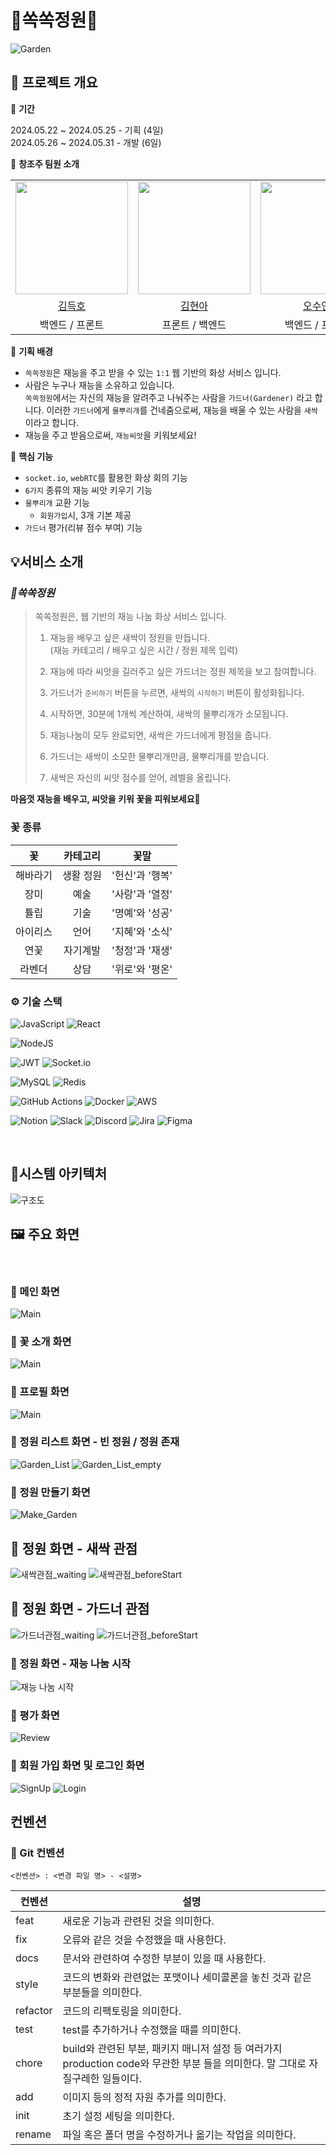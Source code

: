 
# 🌱쏙쏙정원🌱

![Garden](./src/garden.png)

## 📅 프로젝트 개요

🌱 **기간** 

 2024.05.22 ~ 2024.05.25 - 기획  (4일)  
 2024.05.26 ~ 2024.05.31 - 개발 (6일)  

🌱 **창조주 팀원 소개**

<table>
    <tr>
        <td><img src="https://avatars.githubusercontent.com/u/100784510?v=4" width="180"></td>
        <td><img src="https://avatars.githubusercontent.com/u/122499274?v=4" width="180"></td>
        <td><img src="https://avatars.githubusercontent.com/u/39377091?v=4" width="180"></td>
    </tr>
    <tr align=center>
        <td><a href='https://github.com/subsub97'>김득호</a></td>
        <td><a href='https://github.com/hyuna333'>김현아</a></td>
        <td><a href='https://github.com/sooyeon-kr'>오수연</a></td>
    </tr>
    <tr align=center>
        <td>백엔드 / 프론트 </td>
        <td>프론트 / 백엔드 </td>
        <td>백엔드 / 프론트</td>
    </tr>
</table>

🌱 **기획 배경**

- `쏙쏙정원`은 재능을 주고 받을 수 있는 `1:1` 웹 기반의 화상 서비스 입니다.
- 사람은 누구나 재능을 소유하고 있습니다.   
 `쏙쏙정원`에서는 자신의 재능을 알려주고 나눠주는 사람을 `가드너(Gardener)` 라고 합니다. 이러한 `가드너`에게 `물뿌리개`를 건네줌으로써, 재능을 배울 수 있는 사람을 `새싹`이라고 합니다.
- 재능을 주고 받음으로써, `재능씨앗`을 키워보세요!
  ​
  <br>

🌱 **핵심 기능**

- `socket.io`, `webRTC`를 활용한 화상 회의 기능
- `6가지` 종류의 재능 씨앗 키우기 기능
- `물뿌리개` 교환 기능
    - `회원가입`시, 3개 기본 제공
- `가드너` 평가(리뷰 점수 부여) 기능

## 💡서비스 소개

### _🌱쏙쏙정원_

> 쏙쏙정원은, 웹 기반의 재능 나눔 화상 서비스 입니다.
>
> 1. 재능을 배우고 싶은 새싹이 정원을 만듭니다.   
> (재능 카테고리 / 배우고 싶은 시간 / 정원 제목 입력)
>
> 2. 재능에 따라 씨앗을 길러주고 싶은 가드너는 정원 제목을 보고 참여합니다.
> 
> 3. 가드너가 `준비하기` 버튼을 누르면, 새싹의 `시작하기` 버튼이 활성화됩니다.
> 
> 4. 시작하면, 30분에 1개씩 계산하여, 새싹의 물뿌리개가 소모됩니다.
> 
> 5. 재능나눔이 모두 완료되면, 새싹은 가드너에게 평점을 줍니다.
> 
> 6. 가드너는 새싹이 소모한 물뿌리개만큼, 물뿌리개를 받습니다.
>
> 7. 새싹은 자신의 씨앗 점수를 얻어, 레벨을 올립니다.

**마음껏 재능을 배우고, 씨앗을 키워 꽃을 피워보세요🌼**

### 꽃 종류
| 꽃       | 카테고리 | 꽃말            |
|:---------:|:----------:|:----------------:|
| 해바라기 | 생활 정원  | '헌신'과 '행복' |
| 장미     | 예술     | '사랑'과 '열정' |
| 튤립     | 기술     | '명예'와 '성공' |
| 아이리스 | 언어     | '지혜'와 '소식' |
| 연꽃     | 자기계발  | '청정'과 '재생' |
| 라벤더 | 상담     | '위로'와 '평온' |

### ⚙️ 기술 스택
![JavaScript](https://img.shields.io/badge/javascript-%23323330.svg?style=for-the-badge&logo=javascript&logoColor=%23F7DF1E)
![React](https://img.shields.io/badge/react-%2320232a.svg?style=for-the-badge&logo=react&logoColor=%2361DAFB)  

![NodeJS](https://img.shields.io/badge/node.js-6DA55F?style=for-the-badge&logo=node.js&logoColor=white) 

![JWT](https://img.shields.io/badge/JWT-black?style=for-the-badge&logo=JSON%20web%20tokens)
![Socket.io](https://img.shields.io/badge/Socket.io-black?style=for-the-badge&logo=socket.io&badgeColor=010101)  

![MySQL](https://img.shields.io/badge/mysql-4479A1.svg?style=for-the-badge&logo=mysql&logoColor=white)
![Redis](https://img.shields.io/badge/redis-%23DD0031.svg?style=for-the-badge&logo=redis&logoColor=white)  

![GitHub Actions](https://img.shields.io/badge/github%20actions-%232671E5.svg?style=for-the-badge&logo=githubactions&logoColor=white)
![Docker](https://img.shields.io/badge/docker-%230db7ed.svg?style=for-the-badge&logo=docker&logoColor=white)
![AWS](https://img.shields.io/badge/AWS-%23FF9900.svg?style=for-the-badge&logo=amazon-aws&logoColor=white)  

![Notion](https://img.shields.io/badge/Notion-%23000000.svg?style=for-the-badge&logo=notion&logoColor=white)
![Slack](https://img.shields.io/badge/Slack-4A154B?style=for-the-badge&logo=slack&logoColor=white)
![Discord](https://img.shields.io/badge/Discord-%235865F2.svg?style=for-the-badge&logo=discord&logoColor=white)
![Jira](https://img.shields.io/badge/jira-%230A0FFF.svg?style=for-the-badge&logo=jira&logoColor=white)
![Figma](https://img.shields.io/badge/figma-%23F24E1E.svg?style=for-the-badge&logo=figma&logoColor=white)
​

​

## 📂시스템 아키텍처
![구조도](./src/garden_arch.png)



## 🖼 주요 화면
​
### 🌟 메인 화면
![Main](./src/main.png)
​

### 🌟 꽃 소개 화면
![Main](./src/introduce.png)
​

### 🌟 프로필 화면
![Main](./src/mypage.png)
​

### 🌟 정원 리스트 화면 - 빈 정원 / 정원 존재

![Garden_List](./src/gardenlist-empty.png)
![Garden_List_empty](./src/garden_list_full.png)

### 🌟 정원 만들기 화면
![Make_Garden](./src/makegarden.png)

## 🌟 정원 화면  - 새싹 관점
![새싹관점_waiting](./src/wating.png)
![새싹관점_beforeStart](./src/beforestart.png)

## 🌟 정원 화면  - 가드너 관점
![가드너관점_waiting](./src/order-1.png)
![가드너관점_beforeStart](./src/order-2.png)


### 🌟 정원 화면 - 재능 나눔 시작
![재능 나눔 시작 ](./src/open-garden.png)
​
### 🌟 평가 화면
![Review](./src/review.png)

### 🌟 회원 가입 화면 및 로그인 화면
![SignUp](./src/signup.png)
![Login](./src/login.png)
## 컨벤션
### 📍  Git 컨벤션
```
<컨벤션> : <변경 파일 명> - <설명>
```

| 컨벤션 | 설명 |
|--------|------|
| feat | 새로운 기능과 관련된 것을 의미한다.|
 | fix | 오류와 같은 것을 수정했을 때 사용한다.|
 | docs | 문서와 관련하여 수정한 부분이 있을 때 사용한다.|
 | style | 코드의 변화와 관련없는 포맷이나 세미콜론을 놓친 것과 같은 부분들을 의미한다.|
 | refactor | 코드의 리팩토링을 의미한다.|
 | test | test를 추가하거나 수정했을 때를 의미한다.|
 | chore | build와 관련된 부분, 패키지 매니저 설정 등 여러가지 production code와 무관한 부분 들을 의미한다. 말 그대로 자질구레한 일들이다.|
 | add | 이미지 등의 정적 자원 추가를 의미한다.|
 | init | 초기 설정 세팅을 의미한다.|
 | rename | 파일 혹은 폴더 명을 수정하거나 옮기는 작업을 의미한다.|
